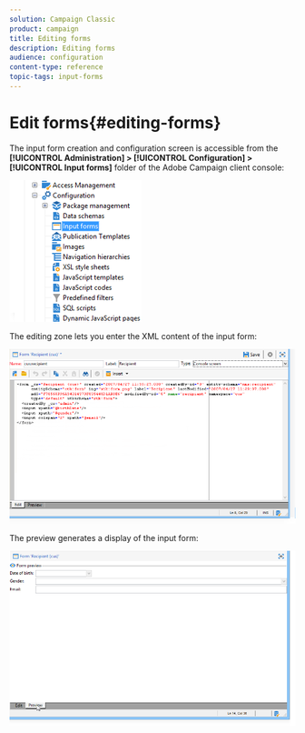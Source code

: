 ```yaml
---
solution: Campaign Classic
product: campaign
title: Editing forms
description: Editing forms
audience: configuration
content-type: reference
topic-tags: input-forms
---
```


# Edit forms{#editing-forms}

The input form creation and configuration screen is accessible from the **[!UICONTROL Administration] > [!UICONTROL Configuration] > [!UICONTROL Input forms]** folder of the Adobe Campaign client console:

![](assets/d_ncs_integration_form_arbo.png)

The editing zone lets you enter the XML content of the input form:

![](assets/d_ncs_integration_form_edit.png)

The preview generates a display of the input form:

![](assets/d_ncs_integration_form_preview.png)

